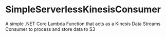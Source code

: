 # SimpleServerlessKinesisConsumer
A simple .NET Core Lambda Function that acts as a Kinesis Data Streams Consumer to process and store data to S3
